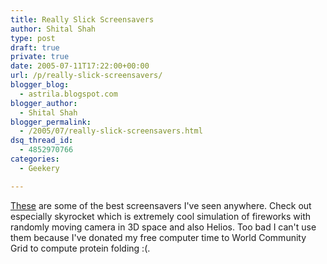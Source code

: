 ```yaml
---
title: Really Slick Screensavers
author: Shital Shah
type: post
draft: true
private: true
date: 2005-07-11T17:22:00+00:00
url: /p/really-slick-screensavers/
blogger_blog:
  - astrila.blogspot.com
blogger_author:
  - Shital Shah
blogger_permalink:
  - /2005/07/really-slick-screensavers.html
dsq_thread_id:
  - 4852970766
categories:
  - Geekery

---
```

[These][1] are some of the best screensavers I've seen anywhere. Check out especially skyrocket which is extremely cool simulation of fireworks with randomly moving camera in 3D space and also Helios. Too bad I can't use them because I've donated my free computer time to World Community Grid to compute protein folding :(.

 [1]: http://www.reallyslick.com/
